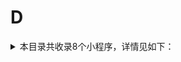 # D
<details>
<summary>
本目录共收录8个小程序，详情见如下：
</summary>

- [多点](https://github.com/zirawell/Ad-Cleaner/tree/main/Adblock/Applet/Wechat/D/%E5%A4%9A%E7%82%B9)
- [大众点评](https://github.com/zirawell/Ad-Cleaner/tree/main/Adblock/Applet/Wechat/D/%E5%A4%A7%E4%BC%97%E7%82%B9%E8%AF%84)
- [德邦快递](https://github.com/zirawell/Ad-Cleaner/tree/main/Adblock/Applet/Wechat/D/%E5%BE%B7%E9%82%A6%E5%BF%AB%E9%80%92)
- [朵朵校友圈](https://github.com/zirawell/Ad-Cleaner/tree/main/Adblock/Applet/Wechat/D/%E6%9C%B5%E6%9C%B5%E6%A0%A1%E5%8F%8B%E5%9C%88)
- [滴滴代驾](https://github.com/zirawell/Ad-Cleaner/tree/main/Adblock/Applet/Wechat/D/%E6%BB%B4%E6%BB%B4%E4%BB%A3%E9%A9%BE)
- [滴滴出行](https://github.com/zirawell/Ad-Cleaner/tree/main/Adblock/Applet/Wechat/D/%E6%BB%B4%E6%BB%B4%E5%87%BA%E8%A1%8C)
- [滴滴青桔](https://github.com/zirawell/Ad-Cleaner/tree/main/Adblock/Applet/Wechat/D/%E6%BB%B4%E6%BB%B4%E9%9D%92%E6%A1%94)
- [达达快送](https://github.com/zirawell/Ad-Cleaner/tree/main/Adblock/Applet/Wechat/D/%E8%BE%BE%E8%BE%BE%E5%BF%AB%E9%80%81)

</details>